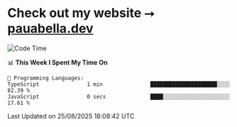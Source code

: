 # Check out my website ⭢ [pauabella.dev](https://pauabella.dev)

<!--START_SECTION:waka-->
![Code Time](http://img.shields.io/badge/Code%20Time-4%2C713%20hrs-blue)

📊 **This Week I Spent My Time On** 

```text
💬 Programming Languages: 
TypeScript               1 min               █████████████████████░░░░   82.39 % 
JavaScript               0 secs              ████░░░░░░░░░░░░░░░░░░░░░   17.61 % 
```


 Last Updated on 25/08/2025 18:08:42 UTC
<!--END_SECTION:waka-->
